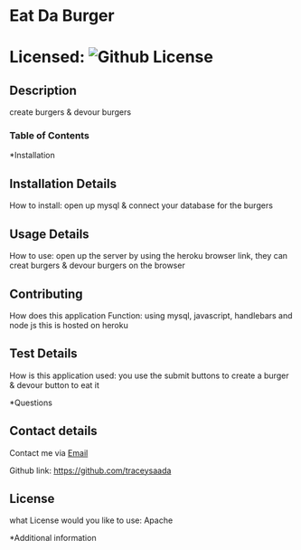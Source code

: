 # Eat Da Burger

# Licensed: ![Github License](https://img.shields.io/badge/license-Apache-blue.svg)

## Description

create burgers & devour burgers

### Table of Contents

*Installation

## Installation Details

How to install: open up mysql & connect your database for the burgers 

## Usage Details 

How to use: open up the server by using the heroku browser link, they can creat burgers & devour burgers on the browser

## Contributing 

How does this application Function: using mysql, javascript, handlebars and node js this is hosted on heroku

## Test Details

How is this application used: you use the submit buttons to create a burger & devour button to eat it

*Questions

## Contact details

Contact me via [Email](mailto:tracey.saada@outlook.com)

Github link: https://github.com/traceysaada

## License

what License would you like to use: Apache


*Additional information



